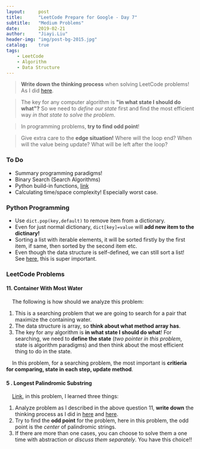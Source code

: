 ```yaml
---
layout:     post
title:      "LeetCode Prepare for Google - Day 7"
subtitle:   "Medium Problems"
date:       2019-02-21
author:     "Jiayi.Liu"
header-img: "img/post-bg-2015.jpg"
catalog: 	true
tags:
    - LeetCode
    - Algorithm
    - Data Structure
---
```


> **Write down the thinking process** when solving LeetCode problems! As I did [here](https://leetcode.com/problems/merge-intervals).

> The key for any computer algorithm is **"in what state I should do what"?** So we need to *define our state* first and find the most efficient way *in that state to solve the problem*.

> In programming problems, **try to find odd point**!

> Give extra care to the **edge situation!** Where will the loop end? When will the value being update? What will be left after the loop? 

### To Do

* Summary programming paradigms!
* Binary Search (Search Algorithms)
* Python build-in functions, [link](https://docs.python.org/2/library/functions.html)
* Calculating time/space complexity! Especially worst case.

### Python Programming

* Use `dict.pop(key,default)` to remove item from a dictionary.
* Even for just normal dictionary, `dict[key]=value` will **add new item to the dictinary!**
* Sorting a list with iterable elements, it will be sorted firstly by the first item, if same, then sorted by the second item etc.
* Even though the data structure is self-defined, we can still sort a list! See [here](https://leetcode.com/problems/merge-intervals/solution/), this is super important.

### LeetCode Problems

#### 11. Container With Most Water

&nbsp;&nbsp;&nbsp;&nbsp;The following is how should we analyze this problem:

1. This is a searching problem that we are going to search for a pair that maximize the containing water.
2. The data structure is array, so **think about what method array has**.
3. The key for any algorithm is **in what state I should do what**! For searching, we need to **define the state** (*two pointer in this problem*, state is algorithm paradigms) and then think about the most efficient thing to do in the state.

&nbsp;&nbsp;&nbsp;&nbsp;In this problem, for a searching problem, the most important is **critieria for comparing, state in each step, update method**.

#### 5	. Longest Palindromic Substring

&nbsp;&nbsp;&nbsp;&nbsp;[Link](https://leetcode.com/problems/longest-palindromic-substring/discuss/2954/Python-easy-to-understand-solution-with-comments-(from-middle-to-two-ends).), in this problem, I learned three things:

1. Analyze problem as I described in the above question 11, **write down** the thinking process as I did in [here](https://leetcode.com/problems/longest-palindromic-substring/) and [here](https://leetcode.com/problems/merge-intervals).
2. Try to find the **odd point** for the problem, here in this problem, the odd point is the *center* of palindromic strings.
3. If there are more than one cases, you can choose to solve them a one time with abstraction or *discuss them separately*. You have this choice!!